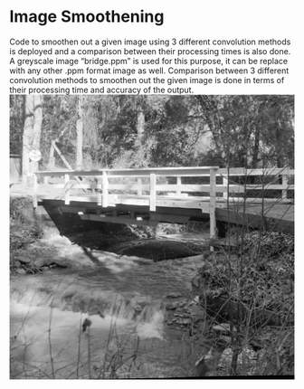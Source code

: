 # Image Smoothening 
Code to smoothen out a given image using 3 different convolution methods is deployed and a comparison between their processing times is also done. A greyscale image “bridge.ppm” is used for this purpose, it can be replace with any other .ppm format image as well. Comparison between 3 different convolution methods to smoothen out the given image is done in terms of their processing time and accuracy of the output. 
![](images/bridge.png)
